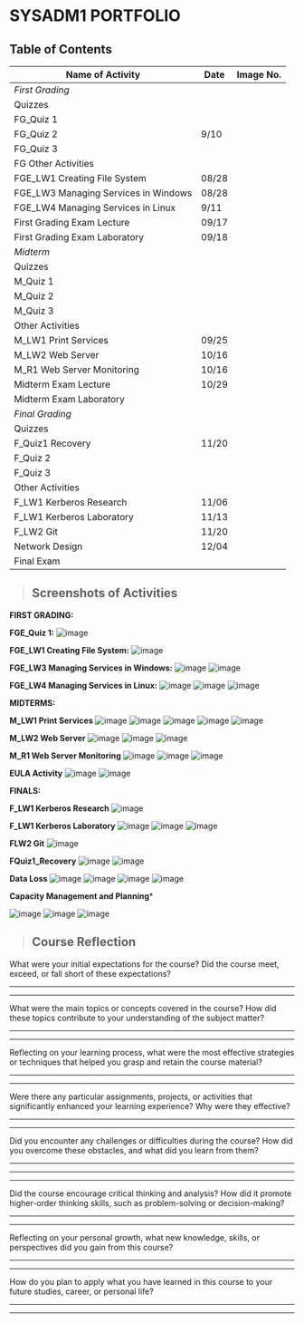 # SYSADM1 PORTFOLIO

## **Table of Contents**

| Name of Activity | Date | Image No. |
| --- | --- | --- |
| *First Grading* |
| Quizzes |
| FG_Quiz 1 |  |  |
| FG_Quiz 2 | 9/10 |  |
| FG_Quiz 3 |  |  |
| FG Other Activities |  |  |
| FGE_LW1 Creating File System | 08/28 |  |
| FGE_LW3 Managing Services in Windows | 08/28 |  |
| FGE_LW4 Managing Services in Linux | 9/11 |  |
| First Grading Exam Lecture| 09/17 |  |
| First Grading Exam Laboratory| 09/18 |  |
| *Midterm* |
| Quizzes |
| M_Quiz 1 |  |  |
| M_Quiz 2 |  |  |
| M_Quiz 3 |  |  |
| Other Activities |  |  |
| M_LW1 Print Services | 09/25 |  |
| M_LW2 Web Server | 10/16 |  |
| M_R1 Web Server Monitoring | 10/16 |  |
| Midterm Exam Lecture | 10/29 |  |
| Midterm Exam Laboratory |  |  |
| *Final Grading* |
| Quizzes |
| F_Quiz1 Recovery | 11/20 |  |
| F_Quiz 2 |  |  |
| F_Quiz 3 |  |  |
| Other Activities |  |  |
| F_LW1 Kerberos Research | 11/06 |  |
| F_LW1 Kerberos Laboratory | 11/13 |  |
| F_LW2 Git | 11/20 |  |
| Network Design | 12/04 |  |
| Final Exam |  |  |


>## Screenshots of Activities
**FIRST GRADING:**

**FGE_Quiz 1:**
![image](https://github.com/user-attachments/assets/61d6219f-21f5-40cd-9b51-6851d9ce3eb8)


**FGE_LW1 Creating File System:**
![image](https://github.com/user-attachments/assets/127b6f43-cad0-4382-82f9-c439e65ce05d)


**FGE_LW3 Managing Services in Windows:**
![image](https://github.com/user-attachments/assets/34b6f717-bcc6-45cb-b40e-73317499e2b9)
![image](https://github.com/user-attachments/assets/19e1aaca-6975-44c0-b4f4-0934ce97200f)


**FGE_LW4 Managing Services in Linux:**
![image](https://github.com/user-attachments/assets/da142936-9413-4d15-a867-6cc690989293)
![image](https://github.com/user-attachments/assets/97f314bb-a049-457d-842d-0b07395eb2e0)
![image](https://github.com/user-attachments/assets/b184d79e-8466-4805-9920-1a778dd3d5db)


**MIDTERMS:**

**M_LW1 Print Services**
![image](https://github.com/user-attachments/assets/3eb6d642-07e7-44a7-90bd-a634b40c4505)
![image](https://github.com/user-attachments/assets/b6c33c8a-9525-45f7-93ed-ea2a819eb802)
![image](https://github.com/user-attachments/assets/0ad7c887-0716-4a09-b01c-d7d3187caf02)
![image](https://github.com/user-attachments/assets/2a4123e0-ef43-451b-9784-613d2ae879ef)
![image](https://github.com/user-attachments/assets/444ea367-e9a6-48df-ad36-46e8fd08eccf)


**M_LW2 Web Server**
![image](https://github.com/user-attachments/assets/e60c50e8-da1a-4652-aaf2-a70c6c92f630)
![image](https://github.com/user-attachments/assets/900044b3-8034-4a88-a608-8e74891dfa21)
![image](https://github.com/user-attachments/assets/170cd233-251a-477f-a19e-867b2116e0a7)


**M_R1 Web Server Monitoring**
![image](https://github.com/user-attachments/assets/44dc83bd-7afa-4e08-88db-75b7210dcbfb)
![image](https://github.com/user-attachments/assets/a762a3f5-e23e-4617-86e8-05defdb59920)
![image](https://github.com/user-attachments/assets/17a7d3a1-3b1e-4abf-8f09-49457a765db3)


**EULA Activity**
![image](https://github.com/user-attachments/assets/eee26356-1bf1-4ac1-84e2-09a566c9e905)
![image](https://github.com/user-attachments/assets/b7722752-2887-45e1-9ea3-adafe62342b9)


**FINALS:**

**F_LW1 Kerberos Research**
![image](https://github.com/user-attachments/assets/86dc9e3d-e4f7-48a6-8df8-5209eb06ad20)

**F_LW1 Kerberos Laboratory**
![image](https://github.com/user-attachments/assets/62d251d9-586f-43c1-8d0a-da76af0502f8)
![image](https://github.com/user-attachments/assets/56846718-7e72-4777-8d4d-8471a65d558a)
![image](https://github.com/user-attachments/assets/51486d0b-08ad-4d11-a26d-f0a7d6619aff)


**FLW2 Git**
![image](https://github.com/user-attachments/assets/813c4c19-27ea-420c-ae69-a521f0f67edd)


**FQuiz1_Recovery**
![image](https://github.com/user-attachments/assets/eab0e2c2-8166-4cd0-b7c5-b42509280253)
![image](https://github.com/user-attachments/assets/734a7bab-42bf-4499-85bb-05b8c2b039d0)


**Data Loss**
![image](https://github.com/user-attachments/assets/f55308ff-cb04-49da-968f-914fb9cfe403)
![image](https://github.com/user-attachments/assets/d07829c1-f034-4c57-ac8f-5f9d9f719563)
![image](https://github.com/user-attachments/assets/2c31835e-45cc-484d-b4b7-c3e2d53f75a0)
![image](https://github.com/user-attachments/assets/2dc64d65-7bcd-4a71-8a44-d6fa0b126c8e)


**Capacity Management and Planning***

![image](https://github.com/user-attachments/assets/5585e0af-1231-4b85-9a20-5e32ae81a6a9)
![image](https://github.com/user-attachments/assets/7bb59b66-023d-41fa-8cff-488d3f4dca55)
![image](https://github.com/user-attachments/assets/d172e440-009f-47b3-b399-79ebbd0578c2)






> ## **Course Reflection**

What were your initial expectations for the course? Did the course meet,
exceed, or fall short of these expectations?

  -----------------------------------------------------------------------

  -----------------------------------------------------------------------

What were the main topics or concepts covered in the course? How did
these topics contribute to your understanding of the subject matter?

  -----------------------------------------------------------------------

  -----------------------------------------------------------------------

Reflecting on your learning process, what were the most effective
strategies or techniques that helped you grasp and retain the course
material?

  -----------------------------------------------------------------------

  -----------------------------------------------------------------------

Were there any particular assignments, projects, or activities that
significantly enhanced your learning experience? Why were they
effective?

  -----------------------------------------------------------------------

  -----------------------------------------------------------------------

Did you encounter any challenges or difficulties during the course? How
did you overcome these obstacles, and what did you learn from them?

-----------------------------------------------------------------------


  -----------------------------------------------------------------------

  -----------------------------------------------------------------------

Did the course encourage critical thinking and analysis? How did it
promote higher-order thinking skills, such as problem-solving or
decision-making?

  -----------------------------------------------------------------------

  -----------------------------------------------------------------------

Reflecting on your personal growth, what new knowledge, skills, or
perspectives did you gain from this course?

  -----------------------------------------------------------------------

  -----------------------------------------------------------------------

How do you plan to apply what you have learned in this course to your
future studies, career, or personal life?

  -----------------------------------------------------------------------

  -----------------------------------------------------------------------
